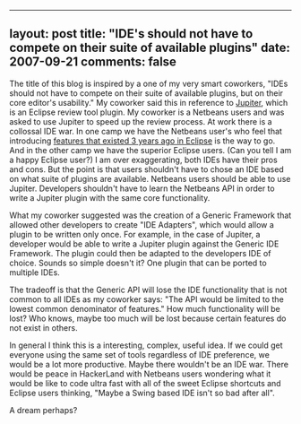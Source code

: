 
---
layout: post
title: "IDE's should not have to compete on their suite of available plugins"
date: 2007-09-21
comments: false
---


The title of this blog is inspired by a one of my very smart coworkers, "IDEs should not have to compete 
on their suite of available plugins, but on their core editor's usability."  My coworker said this in 
reference to [Jupiter][1], which is an Eclipse review tool plugin. My coworker is a Netbeans users and 
was asked to use Jupiter to speed up the review process. At work there is a collossal IDE war. In one 
camp we have the Netbeans user's who feel that introducing [features that existed 3 years ago in Eclipse][2] is the way to go. And in the other camp we have the superior Eclipse users. (Can you tell I am a 
happy Eclipse user?) I am over exaggerating, both IDEs have their pros and cons. But the point is that 
users shouldn't have to chose an IDE based on what suite of plugins are available. Netbeans users should 
be able to use Jupiter. Developers shouldn't have to learn the Netbeans API in order to write a Jupiter 
plugin with the same core functionality.

What my coworker suggested was the creation of a Generic Framework that allowed other developers to create "IDE Adapters", which would allow a plugin to be written only once. For example, in the case of Jupiter, a developer would be able to write a Jupiter plugin against the Generic IDE Framework. The plugin could then be adapted to the developers IDE of choice. Sounds so simple doesn't it? One plugin that can be ported to multiple IDEs.

The tradeoff is that the Generic API will lose the IDE functionality that is not common to all IDEs as my coworker says: "The API would be limited to the lowest common denominator of features." How much functionality will be lost? Who knows, maybe too much will be lost because certain features do not exist in others.

In general I think this is a interesting, complex, useful idea. If we could get everyone using the same set of tools regardless of IDE preference, we would be a lot more productive. Maybe there wouldn't be an IDE war. There would be peace in HackerLand with Netbeans users wondering what it would be like to code ultra fast with all of the sweet Eclipse shortcuts and Eclipse users thinking, "Maybe a Swing based IDE isn't so bad after all".

A dream perhaps?



  [1]: http://code.google.com/p/jupiter-eclipse-plugin/
  [2]: http://www.netbeans.org/community/releases/60/
